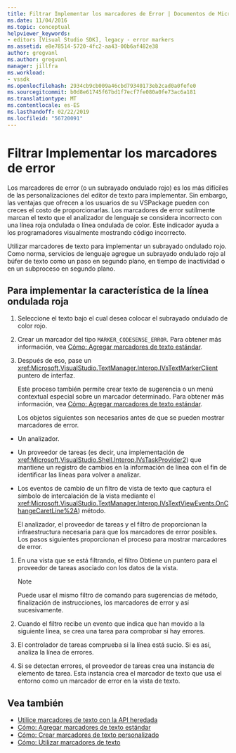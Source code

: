 ```yaml
---
title: Filtrar Implementar los marcadores de Error | Documentos de Microsoft
ms.date: 11/04/2016
ms.topic: conceptual
helpviewer_keywords:
- editors [Visual Studio SDK], legacy - error markers
ms.assetid: e8e78514-5720-4fc2-aa43-00b6af482e38
author: gregvanl
ms.author: gregvanl
manager: jillfra
ms.workload:
- vssdk
ms.openlocfilehash: 2934cb9cb009a46cbd79340173eb2cad0a0fefe0
ms.sourcegitcommit: b0d8e61745f67bd1f7ecf7fe080a0fe73ac6a181
ms.translationtype: MT
ms.contentlocale: es-ES
ms.lasthandoff: 02/22/2019
ms.locfileid: "56720091"
---
```

# <a name="how-to-implement-error-markers"></a>Filtrar Implementar los marcadores de error
Los marcadores de error (o un subrayado ondulado rojo) es los más difíciles de las personalizaciones del editor de texto para implementar. Sin embargo, las ventajas que ofrecen a los usuarios de su VSPackage pueden con creces el costo de proporcionarlas. Los marcadores de error sutilmente marcan el texto que el analizador de lenguaje se considera incorrecto con una línea roja ondulada o línea ondulada de color. Este indicador ayuda a los programadores visualmente mostrando código incorrecto.

 Utilizar marcadores de texto para implementar un subrayado ondulado rojo. Como norma, servicios de lenguaje agregue un subrayado ondulado rojo al búfer de texto como un paso en segundo plano, en tiempo de inactividad o en un subproceso en segundo plano.

## <a name="to-implement-the-red-wavy-underline-feature"></a>Para implementar la característica de la línea ondulada roja

1. Seleccione el texto bajo el cual desea colocar el subrayado ondulado de color rojo.

2. Crear un marcador del tipo `MARKER_CODESENSE_ERROR`. Para obtener más información, vea [Cómo: Agregar marcadores de texto estándar](../extensibility/how-to-add-standard-text-markers.md).

3. Después de eso, pase un <xref:Microsoft.VisualStudio.TextManager.Interop.IVsTextMarkerClient> puntero de interfaz.

   Este proceso también permite crear texto de sugerencia o un menú contextual especial sobre un marcador determinado. Para obtener más información, vea [Cómo: Agregar marcadores de texto estándar](../extensibility/how-to-add-standard-text-markers.md).

   Los objetos siguientes son necesarios antes de que se pueden mostrar marcadores de error.

- Un analizador.

- Un proveedor de tareas (es decir, una implementación de <xref:Microsoft.VisualStudio.Shell.Interop.IVsTaskProvider2>) que mantiene un registro de cambios en la información de línea con el fin de identificar las líneas para volver a analizar.

- Los eventos de cambio de un filtro de vista de texto que captura el símbolo de intercalación de la vista mediante el <xref:Microsoft.VisualStudio.TextManager.Interop.IVsTextViewEvents.OnChangeCaretLine%2A>) método.

  El analizador, el proveedor de tareas y el filtro de proporcionan la infraestructura necesaria para que los marcadores de error posibles. Los pasos siguientes proporcionan el proceso para mostrar marcadores de error.

1.  En una vista que se está filtrando, el filtro Obtiene un puntero para el proveedor de tareas asociado con los datos de la vista.

    > [!NOTE]
    >  Puede usar el mismo filtro de comando para sugerencias de método, finalización de instrucciones, los marcadores de error y así sucesivamente.

2.  Cuando el filtro recibe un evento que indica que han movido a la siguiente línea, se crea una tarea para comprobar si hay errores.

3.  El controlador de tareas comprueba si la línea está sucio. Si es así, analiza la línea de errores.

4.  Si se detectan errores, el proveedor de tareas crea una instancia de elemento de tarea. Esta instancia crea el marcador de texto que usa el entorno como un marcador de error en la vista de texto.

## <a name="see-also"></a>Vea también
- [Utilice marcadores de texto con la API heredada](../extensibility/using-text-markers-with-the-legacy-api.md)
- [Cómo: Agregar marcadores de texto estándar](../extensibility/how-to-add-standard-text-markers.md)
- [Cómo: Crear marcadores de texto personalizado](../extensibility/how-to-create-custom-text-markers.md)
- [Cómo: Utilizar marcadores de texto](../extensibility/how-to-use-text-markers.md)
